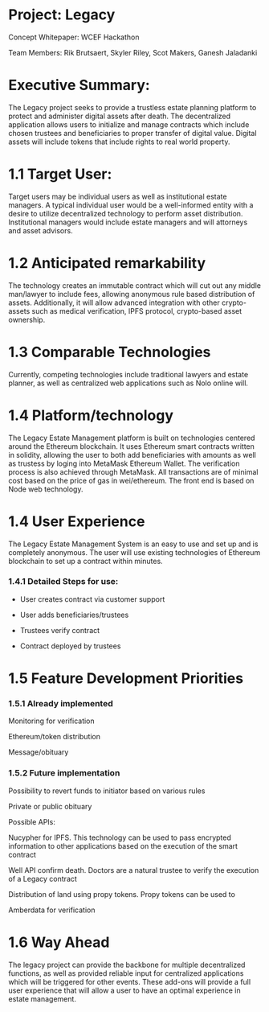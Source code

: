 # Project: Legacy

Concept Whitepaper: WCEF Hackathon

Team Members: Rik Brutsaert, Skyler Riley, Scot Makers, Ganesh Jaladanki

# Executive Summary:

The Legacy project seeks to provide a trustless estate planning platform to protect and administer digital assets after death. The decentralized application allows users to initialize and manage contracts which include chosen trustees and beneficiaries to proper transfer of digital value. Digital assets will include tokens that include rights to real world property.

# 1.1 Target User:

Target users may be individual users as well as institutional estate managers.  A typical individual user would be a well-informed entity with a desire to utilize decentralized technology to perform asset distribution. Institutional managers would include estate managers and will attorneys and asset advisors.

# 1.2 Anticipated remarkability

The technology creates an immutable contract which will cut out any middle man/lawyer to include fees, allowing anonymous rule based distribution of assets. Additionally, it will allow advanced integration with other crypto-assets such as medical verification, IPFS protocol, crypto-based asset ownership.

# 1.3 Comparable Technologies

Currently, competing technologies include traditional lawyers and estate planner, as well as centralized web applications such as Nolo online will.

# 1.4 Platform/technology

The Legacy Estate Management platform is built on technologies centered around the Ethereum blockchain. It uses Ethereum smart contracts written in solidity, allowing the user to both add beneficiaries with amounts as well as trustess by loging into MetaMask Ethereum Wallet. The verification process is also achieved through MetaMask. All transactions are of minimal cost based on the price of gas in wei/ethereum. The front end is based on Node web technology.

# 1.4 User Experience

The Legacy Estate Management System is an easy to use and set up and is completely anonymous. The user will use existing technologies of Ethereum blockchain to set up a contract within minutes.

### 1.4.1 Detailed Steps for use:

* User creates contract via customer support

* User adds beneficiaries/trustees

* Trustees verify contract

* Contract deployed by trustees

# 1.5 Feature Development Priorities

### 1.5.1 Already implemented

Monitoring for verification

Ethereum/token distribution

Message/obituary

### 1.5.2 Future implementation

Possibility to revert funds to initiator based on various rules

Private or public obituary

Possible APIs:

Nucypher for IPFS. This technology can be used to pass encrypted information to other applications based on the execution of the smart contract

Well API confirm death. Doctors are a natural trustee to verify the execution of a Legacy contract

Distribution of land using propy tokens. Propy tokens can be used to

Amberdata for verification

# 1.6 Way Ahead

The legacy project can provide the backbone for multiple decentralized functions, as well as provided reliable input for centralized applications which will be triggered for other events. These add-ons will provide a full user experience that will allow a user to have an optimal experience in estate management.
